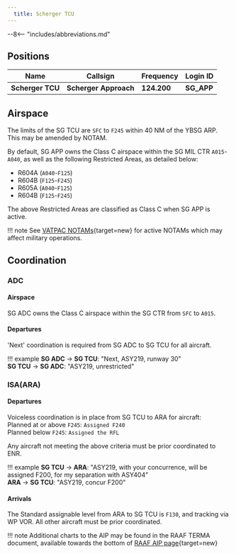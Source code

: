 ```yaml
---
  title: Scherger TCU
---
```


--8<-- "includes/abbreviations.md"

## Positions

| Name               | Callsign       | Frequency        | Login ID              |
| ------------------ | -------------- | ---------------- | --------------------------------------|
| **Scherger TCU**   | **Scherger Approach**   | **124.200**        | **SG_APP**                                   |

## Airspace
The limits of the SG TCU are `SFC` to `F245` within 40 NM of the YBSG ARP. This may be amended by NOTAM.

By default, SG APP owns the Class C airspace within the SG MIL CTR `A015`-`A040`, as well as the following Restricted Areas, as detailed below:

- R604A (`A040`-`F125`)  
- R604B (`F125`-`F245`)  
- R605A (`A040`-`F125`)   
- R604B (`F125`-`F245`)  

The above Restricted Areas are classified as Class C when SG APP is active.

!!! note
    See [VATPAC NOTAMs](https://vatpac.org/publications/notam){target=new} for active NOTAMs which may affect military operations.

## Coordination
### ADC
#### Airspace
SG ADC owns the Class C airspace within the SG CTR from `SFC` to `A015`.

#### Departures
'Next' coordination is required from SG ADC to SG TCU for all aircraft.

!!! example
    <span class="hotline">**SG ADC** -> **SG TCU**</span>: "Next, ASY219, runway 30"  
    <span class="hotline">**SG TCU** -> **SG ADC**</span>: "ASY219, unrestricted"  

### ISA(ARA)
#### Departures
Voiceless coordination is in place from SG TCU to ARA for aircraft:  
Planned at or above `F245`: `Assigned F240`  
Planned below `F245`: `Assigned the RFL`  

Any aircraft not meeting the above criteria must be prior coordinated to ENR.

!!! example
    <span class="hotline">**SG TCU** -> **ARA**</span>: "ASY219, with your concurrence, will be assigned F200, for my separation with ASY404"  
    <span class="hotline">**ARA** -> **SG TCU**</span>: "ASY219, concur F200"  

#### Arrivals
The Standard assignable level from ARA to SG TCU is `F130`, and tracking via WP VOR. All other aircraft must be prior coordinated.

!!! note
    Additional charts to the AIP may be found in the RAAF TERMA document, available towards the bottom of [RAAF AIP page](https://ais-af.airforce.gov.au/australian-aip){target=new}